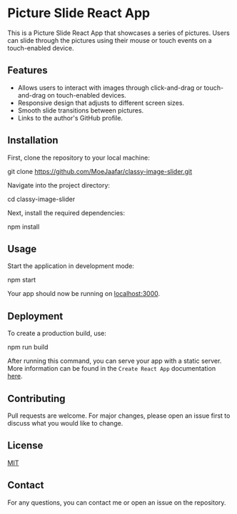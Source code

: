 # Picture Slide React App

This is a Picture Slide React App that showcases a series of pictures. Users can slide through the pictures using their mouse or touch events on a touch-enabled device.

## Features

- Allows users to interact with images through click-and-drag or touch-and-drag on touch-enabled devices.
- Responsive design that adjusts to different screen sizes.
- Smooth slide transitions between pictures.
- Links to the author's GitHub profile.

## Installation

First, clone the repository to your local machine:


git clone https://github.com/MoeJaafar/classy-image-slider.git


Navigate into the project directory:


cd classy-image-slider


Next, install the required dependencies:


npm install

## Usage

Start the application in development mode:

npm start


Your app should now be running on [localhost:3000](http://localhost:3000).

## Deployment

To create a production build, use:


npm run build


After running this command, you can serve your app with a static server. More information can be found in the `Create React App` documentation [here](https://create-react-app.dev/docs/deployment).

## Contributing

Pull requests are welcome. For major changes, please open an issue first to discuss what you would like to change.

## License

[MIT](https://choosealicense.com/licenses/mit/)

## Contact

For any questions, you can contact me or open an issue on the repository.

